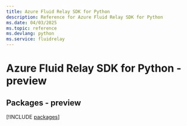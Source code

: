 ```yaml
---
title: Azure Fluid Relay SDK for Python
description: Reference for Azure Fluid Relay SDK for Python
ms.date: 04/03/2025
ms.topic: reference
ms.devlang: python
ms.service: fluidrelay
---
```

# Azure Fluid Relay SDK for Python - preview
## Packages - preview
[!INCLUDE [packages](fluid-relay-index.md)]